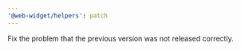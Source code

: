 ```yaml
---
'@web-widget/helpers': patch
---
```


Fix the problem that the previous version was not released correctly.
